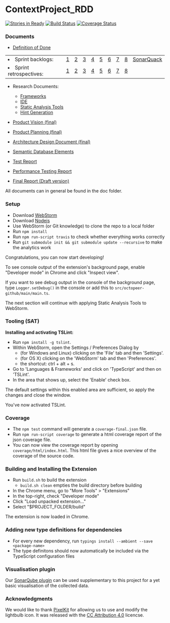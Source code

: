 # ContextProject_RDD
[![Stories in Ready](https://badge.waffle.io/thervh70/ContextProject_RDD.png?label=ready&title=Ready)](http://waffle.io/thervh70/ContextProject_RDD)
[![Build Status](https://travis-ci.org/thervh70/ContextProject_RDD.svg?branch=master)](https://travis-ci.org/thervh70/ContextProject_RDD)
[![Coverage Status](https://coveralls.io/repos/github/thervh70/ContextProject_RDD/badge.svg?branch=master)](https://coveralls.io/github/thervh70/ContextProject_RDD?branch=master)

### Documents
- [Definition of Done](https://github.com/thervh70/ContextProject_RDD/blob/master/doc/Definition_of_Done.pdf)

<table><tr>
<td><li> Sprint backlogs: </li></td>
  <td><a href="https://github.com/thervh70/ContextProject_RDD/blob/master/doc/Sprint_Backlog1.pdf">1</a></td>
  <td><a href="https://github.com/thervh70/ContextProject_RDD/blob/master/doc/Sprint_Backlog2.pdf">2</a></td>
  <td><a href="https://github.com/thervh70/ContextProject_RDD/blob/master/doc/Sprint_Backlog3.pdf">3</a></td>
  <td><a href="https://github.com/thervh70/ContextProject_RDD/blob/master/doc/Sprint_Backlog4.pdf">4</a></td>
  <td><a href="https://github.com/thervh70/ContextProject_RDD/blob/master/doc/Sprint_Backlog5.pdf">5</a></td>
  <td><a href="https://github.com/thervh70/ContextProject_RDD/blob/master/doc/Sprint_Backlog6.pdf">6</a></td>
  <td><a href="https://github.com/thervh70/ContextProject_RDD/blob/master/doc/Sprint_Backlog7.pdf">7</a></td>
  <td><a href="https://github.com/thervh70/ContextProject_RDD/blob/master/doc/Sprint_Backlog8.pdf">8</a></td>
  <td><a href="https://github.com/thervh70/ContextProject_RDD/blob/master/doc/Sprint_BacklogSonarQuack.pdf">SonarQuack</a></td>
</tr><tr></tr><!-- extra row because the second row is grey --><tr>
<td><li> Sprint retrospectives: </li></td>
  <td><a href="https://github.com/thervh70/ContextProject_RDD/blob/master/doc/SprintRetrospective-1.pdf">1</a></td>
  <td><a href="https://github.com/thervh70/ContextProject_RDD/blob/master/doc/SprintRetrospective-2.pdf">2</a></td>
  <td><a href="https://github.com/thervh70/ContextProject_RDD/blob/master/doc/SprintRetrospective-3.pdf">3</a></td>
  <td><a href="https://github.com/thervh70/ContextProject_RDD/blob/master/doc/SprintRetrospective-4.pdf">4</a></td>
  <td><a href="https://github.com/thervh70/ContextProject_RDD/blob/master/doc/SprintRetrospective-5.pdf">5</a></td>
  <td><a href="https://github.com/thervh70/ContextProject_RDD/blob/master/doc/SprintRetrospective-6.pdf">6</a></td>
  <td><a href="https://github.com/thervh70/ContextProject_RDD/blob/master/doc/SprintRetrospective-7.pdf">7</a></td>
  <td><a href="https://github.com/thervh70/ContextProject_RDD/blob/master/doc/SprintRetrospective-8.pdf">8</a></td>
</tr></table>

- Research Documents:
  - [Frameworks](https://github.com/thervh70/ContextProject_RDD/blob/master/doc/research/Research_Frameworks.pdf)
  - [IDE](https://github.com/thervh70/ContextProject_RDD/blob/master/doc/research/Research_IDE.pdf)
  - [Static Analysis Tools](https://github.com/thervh70/ContextProject_RDD/blob/master/doc/research/Research_Static_Analysis_Tools.pdf)
  - [Hint Generation](https://github.com/thervh70/ContextProject_RDD/blob/master/doc/research/Research_Hint_Generation.pdf)

- [Product Vision (final)](https://github.com/thervh70/ContextProject_RDD/blob/master/doc/Final_Product_Vision.pdf)
- [Product Planning (final)](https://github.com/thervh70/ContextProject_RDD/blob/master/doc/Final_Product_Planning.pdf)
- [Architecture Design Document (final)](https://github.com/thervh70/ContextProject_RDD/blob/master/doc/Architecture_Design_Document.pdf)
- [Semantic Database Elements](https://github.com/thervh70/ContextProject_RDD/blob/master/doc/SemanticDatabaseElements.pdf)
- [Test Report](https://github.com/thervh70/ContextProject_RDD/blob/master/doc/Test_Report.pdf)
- [Performance Testing Report](https://github.com/thervh70/ContextProject_RDD/blob/master/doc/research/Research_Performance.pdf)
- [Final Report (Draft version)](https://github.com/thervh70/ContextProject_RDD/blob/master/doc/Final_Report.pdf)


All documents can in general be found in the doc folder.

### Setup
- Download [WebStorm](https://www.jetbrains.com/webstorm/)
- Download [Nodejs](https://nodejs.org/en/download/)
- Use WebStorm (or Git knowledge) to clone the repo to a local folder
- Run `npm install`
- Run `npm run-script travis` to check whether everything works correctly
- Run `git submodule init && git submodule update --recursive` to make the analytics work

Congratulations, you can now start developing!

To see console output of the extension's background page, enable "Developer mode" in Chrome and click "Inspect view".

If you want to see debug output in the console of the background page, type `Logger.setDebug()` in the console or add this to `src/octopeer-github/main/main.ts`.

The next section will continue with applying Static Analysis Tools to WebStorm.

### Tooling (SAT)
**Installing and activating TSLint:**
- Run `npm install -g tslint`.
- Within WebStorm, open the Settings / Preferences Dialog by
  - (for Windows and Linux) clicking on the 'File' tab and then 'Settings'.
  - (for OS X) clicking on the 'WebStorm' tab and then 'Preferences'.
  - the shortcut: ctrl + alt + s.
- Go to 'Languages & Frameworks' and click on 'TypeScript' and then on 'TSLint'.
- In the area that shows up, select the 'Enable' check box.

The default settings within this enabled area are sufficient, so apply the changes and close the window.

You've now activated TSLint.

### Coverage
- The `npm test` command will generate a `coverage-final.json` file.
- Run `npm run-script coverage` to generate a html coverage report of the json coverage file.
- You can now view the coverage report by opening `coverage/html/index.html`. This html file gives a nice overview of the coverage of the source code.

### Building and Installing the Extension
- Run `build.sh` to build the extension
  - `build.sh clean` empties the build directory before building
- In the Chrome menu, go to "More Tools" > "Extensions"
- In the top-right, check "Developer mode"
- Click "Load unpacked extension..."
- Select "$PROJECT_FOLDER/build"

The extension is now loaded in Chrome.

### Adding new type definitions for dependencies
 - For every new dependency, run `typings install --ambient --save <package-name>`
 - The type definitons should now automatically be included via the TypeScript configuration files

### Visualisation plugin
Our [SonarQube plugin](https://github.com/thervh70/ContextProject_RDD_SonarQube) can be used supplementary to this project for a yet basic visualisation of the collected data.

### Acknowledgments
We would like to thank [PixelKit](http://pixelkit.com/) for allowing us to use and modify the lightbulb icon. It was released with the [CC Attribution 4.0](http://creativecommons.org/licenses/by/4.0/) licencse.

